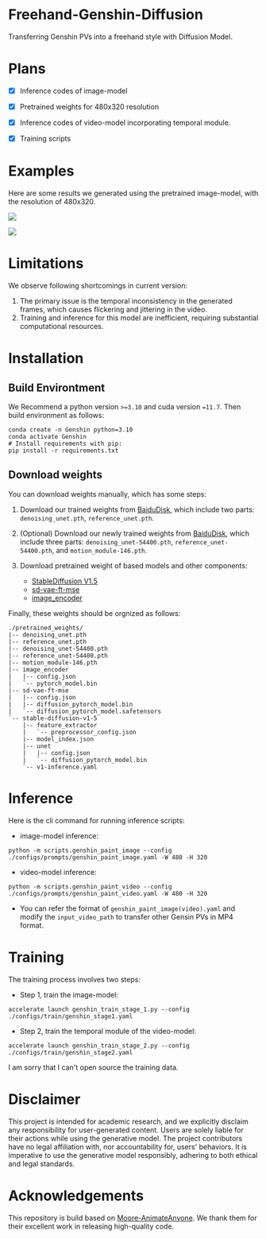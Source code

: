 # Freehand-Genshin-Diffusion
Transferring Genshin PVs into a freehand style with Diffusion Model.

# Plans
- [x] Inference codes of image-model
- [x] Pretrained weights for 480x320 resolution
- [x] Inference codes of video-model incorporating temporal module.
- [x] Training scripts


# Examples 

Here are some results we generated using the pretrained image-model, with the resolution of 480x320.

![](https://github.com/Kebii/Freehand-Gensin-Diffusion/blob/master/assets/Focalors_demo_480x320_wotpl.gif)

![](https://github.com/Kebii/Freehand-Gensin-Diffusion/blob/master/assets/Navia_demo_480x320_wotpl.gif)

<!-- Here are the results generated by the pretrained video-model.

![](https://github.com/Kebii/Freehand-Gensin-Diffusion/blob/master/assets/Focalors_demo_480x320_tpl.gif)

![](https://github.com/Kebii/Freehand-Gensin-Diffusion/blob/master/assets/Navia_demo_480x320_tpl.gif) -->

# Limitations
We observe following shortcomings in current version:
1. The primary issue is the temporal inconsistency in the generated frames, which causes flickering and jittering in the video.
2. Training and inference for this model are inefficient, requiring substantial computational resources.

# Installation

## Build Environtment

We Recommend a python version `>=3.10` and cuda version `=11.7`. Then build environment as follows:

```shell
conda create -n Genshin python=3.10
conda activate Genshin
# Install requirements with pip:
pip install -r requirements.txt
```

## Download weights

You can download weights manually, which has some steps:

1. Download our trained weights from [BaiduDisk](https://pan.baidu.com/s/1TthKg5TQtX5pKQF2UsuZ_Q?pwd=5bhh), which include two parts: `denoising_unet.pth`, `reference_unet.pth`.

2. (Optional) Download our newly trained weights from [BaiduDisk](https://pan.baidu.com/s/1TthKg5TQtX5pKQF2UsuZ_Q?pwd=5bhh), which include three parts: `denoising_unet-54400.pth`, `reference_unet-54400.pth`, and `motion_module-146.pth`.

3. Download pretrained weight of based models and other components: 
    - [StableDiffusion V1.5](https://huggingface.co/runwayml/stable-diffusion-v1-5)
    - [sd-vae-ft-mse](https://huggingface.co/stabilityai/sd-vae-ft-mse)
    - [image_encoder](https://huggingface.co/lambdalabs/sd-image-variations-diffusers/tree/main/image_encoder)

<!-- 4. Download dwpose weights (`dw-ll_ucoco_384.onnx`, `yolox_l.onnx`) following [this](https://github.com/IDEA-Research/DWPose?tab=readme-ov-file#-dwpose-for-controlnet). -->

Finally, these weights should be orgnized as follows:

```text
./pretrained_weights/
|-- denoising_unet.pth
|-- reference_unet.pth
|-- denoising_unet-54400.pth
|-- reference_unet-54400.pth
|-- motion_module-146.pth
|-- image_encoder
|   |-- config.json
|   `-- pytorch_model.bin
|-- sd-vae-ft-mse
|   |-- config.json
|   |-- diffusion_pytorch_model.bin
|   `-- diffusion_pytorch_model.safetensors
`-- stable-diffusion-v1-5
    |-- feature_extractor
    |   `-- preprocessor_config.json
    |-- model_index.json
    |-- unet
    |   |-- config.json
    |   `-- diffusion_pytorch_model.bin
    `-- v1-inference.yaml
```

# Inference 

Here is the cli command for running inference scripts:

* image-model inference:

```shell
python -m scripts.genshin_paint_image --config ./configs/prompts/genshin_paint_image.yaml -W 480 -H 320
```

* video-model inference:

```shell
python -m scripts.genshin_paint_video --config ./configs/prompts/genshin_paint_video.yaml -W 480 -H 320
```

* You can refer the format of `genshin_paint_image(video).yaml` and modify the `input_video_path` to transfer other Gensin PVs in MP4 format.
  
# Training
The training process involves two steps:

* Step 1, train the image-model:
```shell
accelerate launch genshin_train_stage_1.py --config ./configs/train/genshin_stage1.yaml
```

* Step 2, train the temporal module of the video-model:
```shell
accelerate launch genshin_train_stage_2.py --config ./configs/train/genshin_stage2.yaml
```

I am sorry that I can't open source the training data.

# Disclaimer

This project is intended for academic research, and we explicitly disclaim any responsibility for user-generated content. Users are solely liable for their actions while using the generative model. The project contributors have no legal affiliation with, nor accountability for, users' behaviors. It is imperative to use the generative model responsibly, adhering to both ethical and legal standards.

# Acknowledgements

This repository is build based on [Moore-AnimateAnyone](https://github.com/MooreThreads/Moore-AnimateAnyone). We thank them for their excellent work in releasing high-quality code.
